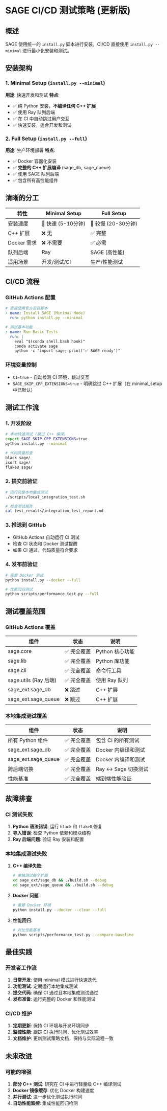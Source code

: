 # SAGE CI/CD 测试策略 (更新版)

## 概述

SAGE 使用统一的 `install.py` 脚本进行安装，CI/CD 直接使用 `install.py --minimal` 进行最小化安装和测试。

## 安装架构

### 1. Minimal Setup (`install.py --minimal`)
**用途**: 快速开发和测试
**特点**:
- ✅ 纯 Python 安装，**不编译任何 C++ 扩展**
- ✅ 使用 Ray 队列后端
- ✅ 在 CI 中自动跳过用户交互
- ✅ 快速安装，适合开发和测试

### 2. Full Setup (`install.py --full`) 
**用途**: 生产环境部署
**特点**:
- ✅ Docker 容器化安装
- ✅ **完整的 C++ 扩展编译** (sage_db, sage_queue)
- ✅ 使用 SAGE 队列后端
- ✅ 包含所有高性能组件

## 清晰的分工

| 特性 | Minimal Setup | Full Setup |
|------|---------------|------------|
| 安装速度 | 🚀 快速 (5-10分钟) | 🐌 较慢 (20-30分钟) |
| C++ 扩展 | ❌ 无 | ✅ 完整 |
| Docker 需求 | ❌ 不需要 | ✅ 必需 |
| 队列后端 | Ray | SAGE (高性能) |
| 适用场景 | 开发/测试/CI | 生产/性能测试 |

## CI/CD 流程

### GitHub Actions 配置
```yaml
# 直接使用官方安装脚本
- name: Install SAGE (Minimal Mode)
  run: python install.py --minimal

# 测试基本功能
- name: Run Basic Tests  
  run: |
    eval "$(conda shell.bash hook)"
    conda activate sage
    python -c "import sage; print('✅ SAGE ready')"
```

### 环境变量控制
- `CI=true` - 自动检测 CI 环境，跳过交互
- `SAGE_SKIP_CPP_EXTENSIONS=true` - 明确跳过 C++ 扩展（在 minimal_setup 中已默认）

## 测试工作流

### 1. 开发阶段
```bash
# 本地快速测试 (跳过 C++ 编译)
export SAGE_SKIP_CPP_EXTENSIONS=true
python install.py --minimal

# 代码质量检查
black sage/
isort sage/
flake8 sage/
```

### 2. 提交前验证
```bash
# 运行完整本地集成测试
./scripts/local_integration_test.sh

# 检查测试报告
cat test_results/integration_test_report.md
```

### 3. 推送到 GitHub
- GitHub Actions 自动运行 CI 测试
- 检查 CI 状态和 Docker 测试提醒
- 如果 CI 通过，代码质量符合要求

### 4. 发布前验证  
```bash
# 完整 Docker 测试
python install.py --docker --full

# 性能回归测试
python scripts/performance_test.py --full
```

## 测试覆盖范围

### GitHub Actions 覆盖
| 组件 | 状态 | 说明 |
|------|------|------|
| sage.core | ✅ 完全覆盖 | Python 核心功能 |
| sage.lib | ✅ 完全覆盖 | Python 库功能 |
| sage.cli | ✅ 完全覆盖 | 命令行工具 |
| sage.utils (Ray 后端) | ✅ 完全覆盖 | 使用 Ray 队列 |
| sage_ext.sage_db | ❌ 跳过 | C++ 扩展 |
| sage_ext.sage_queue | ❌ 跳过 | C++ 扩展 |

### 本地集成测试覆盖
| 组件 | 状态 | 说明 |
|------|------|------|
| 所有 Python 组件 | ✅ 完全覆盖 | 包含 CI 的所有测试 |
| sage_ext.sage_db | ✅ 完全覆盖 | Docker 内编译和测试 |
| sage_ext.sage_queue | ✅ 完全覆盖 | Docker 内编译和测试 |
| 跨后端切换 | ✅ 完全覆盖 | Ray ↔ Sage 切换测试 |
| 性能基准 | ✅ 完全覆盖 | 端到端性能验证 |

## 故障排查

### CI 测试失败
1. **Python 语法错误**: 运行 `black` 和 `flake8` 修复
2. **导入错误**: 检查 Python 依赖和模块结构
3. **Ray 后端问题**: 验证 Ray 安装和配置

### 本地集成测试失败
1. **C++ 编译失败**: 
   ```bash
   # 单独测试每个扩展
   cd sage_ext/sage_db && ./build.sh --debug
   cd sage_ext/sage_queue && ./build.sh --debug
   ```

2. **Docker 问题**:
   ```bash
   # 重建 Docker 环境
   python install.py --docker --clean --full
   ```

3. **性能回归**:
   ```bash
   # 对比性能基准
   python scripts/performance_test.py --compare-baseline
   ```

## 最佳实践

### 开发者工作流
1. **日常开发**: 使用 minimal 模式进行快速迭代
2. **功能测试**: 定期运行本地集成测试
3. **提交代码**: 确保 CI 通过且本地集成测试通过
4. **发布准备**: 运行完整的 Docker 和性能测试

### CI/CD 维护
1. **定期更新**: 保持 CI 环境与开发环境同步
2. **监控性能**: 跟踪 CI 执行时间，优化测试效率
3. **文档维护**: 更新测试策略文档，保持与实际流程一致

## 未来改进

### 可能的增强
1. **部分 C++ 测试**: 研究在 CI 中进行轻量级 C++ 编译测试
2. **Docker 镜像缓存**: 优化 Docker 构建速度
3. **并行测试**: 进一步优化测试执行时间
4. **自动性能监控**: 集成性能回归检测
